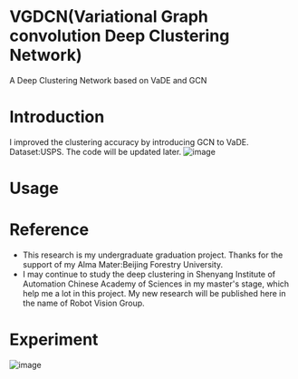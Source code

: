 # VGDCN(Variational Graph convolution Deep Clustering Network)
A Deep Clustering Network based on VaDE and GCN

# Introduction
I improved the clustering accuracy by introducing GCN to VaDE. Dataset:USPS. The code will be updated later.
![image](https://github.com/BJFUWDW/VGDCN-A-Deep-Clustering-Network-based-on-VaDE-and-GCN/blob/main/images/overallframe.png)

# Usage

# Reference
 - This research is my undergraduate graduation project. Thanks for the support of my Alma Mater:Beijing Forestry University.
 - I may continue to study the deep clustering in Shenyang Institute of Automation Chinese Academy of Sciences in my master's stage, which help me a lot in this project. My new research will be published here in the name of Robot Vision Group.

# Experiment

![image](https://github.com/BJFUWDW/VGDCN-A-Deep-Clustering-Network-based-on-VaDE-and-GCN/blob/main/images/paper_exp2.png)
